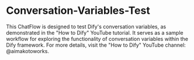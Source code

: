 # Conversation-Variables-Test
This ChatFlow is designed to test Dify's conversation variables, as demonstrated in the "How to Dify" YouTube tutorial. It serves as a sample workflow for exploring the functionality of conversation variables within the Dify framework.  For more details, visit the "How to Dify" YouTube channel: @aimakotoworks.
